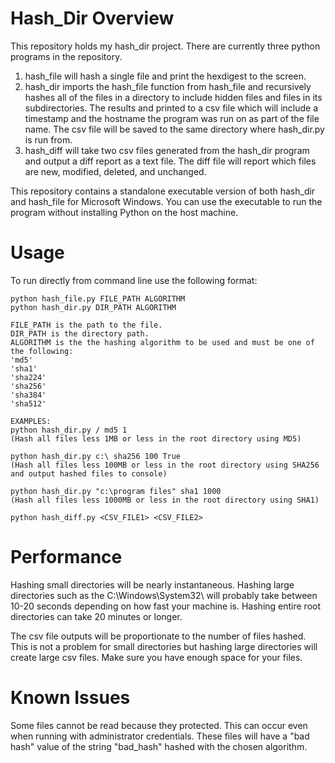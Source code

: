 # Hash_Dir Overview

This repository holds my hash_dir project.  There are currently three python programs in the repository.  

1. hash_file will hash a single file and print the hexdigest to the screen.
2. hash_dir imports the hash_file function from hash_file and recursively hashes all of the files in a directory to include hidden files and files in its subdirectories.  The results and printed to a csv file which will include a timestamp and the hostname the program was run on as part of the file name.  The csv file will be saved to the same directory where hash_dir.py is run from.
3. hash_diff will take two csv files generated from the hash_dir program and output a diff report as a text file.  The diff file will report which files are new, modified, deleted, and unchanged.

This repository contains a standalone executable version of both hash_dir and hash_file for Microsoft Windows.  You can use the executable to run the program without installing Python on the host machine.

# Usage
To run directly from command line use the following format:
```
python hash_file.py FILE_PATH ALGORITHM
python hash_dir.py DIR_PATH ALGORITHM

FILE_PATH is the path to the file.
DIR_PATH is the directory path.  
ALGORITHM is the the hashing algorithm to be used and must be one of the following:
'md5'
'sha1'
'sha224'
'sha256'
'sha384'
'sha512'

EXAMPLES:
python hash_dir.py / md5 1
(Hash all files less 1MB or less in the root directory using MD5)

python hash_dir.py c:\ sha256 100 True
(Hash all files less 100MB or less in the root directory using SHA256 and output hashed files to console)

python hash_dir.py "c:\program files" sha1 1000
(Hash all files less 1000MB or less in the root directory using SHA1)

python hash_diff.py <CSV_FILE1> <CSV_FILE2>
```

# Performance
Hashing small directories will be nearly instantaneous.  Hashing large directories such as the C:\Windows\System32\ will probably take between 10-20 seconds depending on how fast your machine is.  Hashing entire root directories can take 20 minutes or longer.

The csv file outputs will be proportionate to the number of files hashed.  This is not a problem for small directories but hashing large directories will create large csv files.  Make sure you have enough space for your files.

# Known Issues
Some files cannot be read because they protected.  This can occur even when running with administrator credentials.  These files will have a "bad hash" value of the string "bad_hash" hashed with the chosen algorithm.

